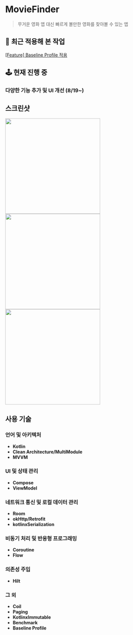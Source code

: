 # MovieFinder
> 무거운 영화 앱 대신 빠르게 볼만한 영화를 찾아볼 수 있는 앱
## 🚀 최근 적용해 본 작업
[[Feature] Baseline Profile 적용](https://github.com/Songgyubin/Playground/pull/1)


## 🕹️ 현재 진행 중
### 다양한 기능 추가 및 UI 개선 (8/19~)

## 스크린샷
<div> 
    <img width="300" src ="https://github.com/user-attachments/assets/958fbd7d-38fc-4846-b3c1-542032c54f7e"> 
    <img width="300" src ="https://github.com/user-attachments/assets/cb492613-f255-4b44-a25e-e53b4b7129a3"> 
    <img width="300" src ="https://github.com/user-attachments/assets/2e31371f-459d-4bbe-904e-e94ecec29bd9"> 
</div> 

## 사용 기술
### 언어 및 아키텍처
- **Kotlin**
- **Clean Architecture/MultiModule**
- **MVVM**
### UI 및 상태 관리
- **Compose**
- **ViewModel**
### 네트워크 통신 및 로컬 데이터 관리
- **Room**
- **okHttp/Retrofit**
- **kotlinxSerialization**
### 비동기 처리 및 반응형 프로그래밍
- **Coroutine**
- **Flow**
### 의존성 주입
- **Hilt**
### 그 외
- **Coil**
- **Paging**
- **KotlinxImmutable**
- **Benchmark**
- **Baseline Profile**
